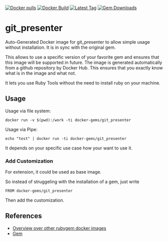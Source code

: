 [![Docker pulls](https://img.shields.io/docker/pulls/rubygem/git_presenter.svg)](https://hub.docker.com/r/rubygem/git_presenter/)
[![Docker Build](https://img.shields.io/docker/automated/rubygem/git_presenter.svg)](https://hub.docker.com/r/rubygem/git_presenter/)
[![Latest Tag](https://img.shields.io/github/tag/docker-rubygem/git_presenter.svg)](https://hub.docker.com/r/rubygem/git_presenter/)
[![Gem Downloads](https://img.shields.io/gem/dt/git_presenter.svg)](https://rubygems.org/gems/git_presenter/)
# git_presenter

Auto-Generated Docker image for git_presenter to allow simple usage without installation.
It is in sync with the original gem.

This allows to use a specific version of your favorite gem and ensures that this image will be supported in future.
The image is generated automatically from a github repository by Docker Hub.
This ensures that you exactly know what is in the image and what not.

It lets you use Ruby Tools without the need to install ruby on your machine.

## Usage

Usage via file system:

`docker run -v $(pwd):/work -ti docker-gems/git_presenter`

Usage via Pipe:

`echo "test" | docker run -ti docker-gems/git_presenter`

It depends on your specific use case how your want to use it.

### Add Customization

For extension, it could be used as base image.

So instead of struggeling with the installation of a gem, just write

`FROM docker-gems/git_presenter`

Then add the customization.

## References

 - [Overview over other rubygem docker images](https://github.com/thinkbot/docker-rubygem)
 - [Gem](https://rubygems.org/gems/git_presenter/)
